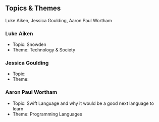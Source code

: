 ## Topics & Themes

Luke Aiken, Jessica Goulding, Aaron Paul Wortham

### Luke Aiken

* Topic: Snowden
* Theme: Technology & Society

### Jessica Goulding

* Topic:
* Theme:

### Aaron Paul Wortham

* Topic: Swift Language and why it would be a good next language to learn
* Theme: Programming Languages
